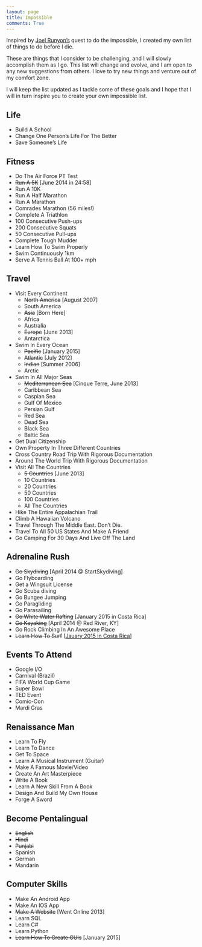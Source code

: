 ```yaml
---
layout: page
title: Impossible
comments: True
---
```


Inspired by <a href="http://www.impossiblehq.com">Joel Runyon’s</a> quest to do the impossible, I created my own list of things to do before I die.

These are things that I consider to be challenging, and I will slowly accomplish them as I go. This list will change and evolve, and I am open to any new suggestions from others. I love to try new things and venture out of my comfort zone.

I will keep the list updated as I tackle some of these goals and I hope that I will in turn inspire you to create your own impossible list.

## Life

* Build A School
* Change One Person’s Life For The Better
* Save Someone’s Life

## Fitness

* Do The Air Force PT Test
* <del>Run A 5K</del><span class="done"> [June 2014 in 24:58]
* Run A 10K
* Run A Half Marathon
* Run A Marathon
* Comrades Marathon (56 miles!)
* Complete A Triathlon
* 100 Consecutive Push-ups
* 200 Consecutive Squats
* 50 Consecutive Pull-ups
* Complete Tough Mudder
* Learn How To Swim Properly
* Swim Continuously 1km
* Serve A Tennis Ball At 100+ mph

## Travel

* Visit Every Continent
  * <del>North America</del><span class="done"> [August 2007]
  * South America
  * <del>Asia</del><span class="done"> [Born Here]
  * Africa
  * Australia
  * <del>Europe</del><span class="done"> [June 2013]
  * Antarctica
* Swim In Every Ocean
  * <del>Pacific</del><span class="done"> [January 2015]
  * <del>Atlantic</del><span class="done"> [July 2012]
  * <del>Indian</del><span class="done"> [Summer 2006]
  * Arctic
* Swim In All Major Seas
  * <del>Mediterranean Sea</del><span class="done"> [Cinque Terre, June 2013]
  * Caribbean Sea
  * Caspian Sea
  * Gulf Of Mexico
  * Persian Gulf
  * Red Sea
  * Dead Sea
  * Black Sea
  * Baltic Sea
* Get Dual Citizenship
* Own Property In Three Different Countries
* Cross Country Road Trip With Rigorous Documentation
* Around The World Trip With Rigorous Documentation
* Visit All The Countries
  * <del>5 Countries</del><span class="done"> [June 2013]
  * 10 Countries
  * 20 Countries
  * 50 Countries
  * 100 Countries
  * All The Countries
* Hike The Entire Appalachian Trail
* Climb A Hawaiian Volcano
* Travel Through The Middle East. Don’t Die.
* Travel To All 50 US States And Make A Friend
* Go Camping For 30 Days And Live Off The Land

## Adrenaline Rush

* <del>Go Skydiving</del><span class="done"> [April 2014 @ StartSkydiving]</span>
* Go Flyboarding
* Get a Wingsuit License
* Go Scuba diving
* Go Bungee Jumping
* Go Paragliding
* Go Parasailing
* <del>Go White Water Rafting</del><span class="done"> [January 2015 in Costa Rica]
* <del>Go Kayaking</del><span class="done"> [April 2014 @ Red River, KY]
* Go Rock Climbing In An Awesome Place
* <del>Learn How To Surf</del><span class="done"> [<a href="https://instagram.com/p/zS-kKymSEK/?modal=true">Jauary 2015 in Costa Rica</a>]

## Events To Attend

* Google I/O
* Carnival (Brazil)
* FIFA World Cup Game
* Super Bowl
* TED Event
* Comic-Con
* Mardi Gras

## Renaissance Man

* Learn To Fly
* Learn To Dance
* Get To Space
* Learn A Musical Instrument (Guitar)
* Make A Famous Movie/Video
* Create An Art Masterpiece
* Write A Book
* Learn A New Skill From A Book
* Design And Build My Own House
* Forge A Sword

## Become Pentalingual

* <del>English</del>
* <del>Hindi</del>
* <del>Punjabi</del>
* Spanish
* German
* Mandarin

## Computer Skills

* Make An Android App
* Make An IOS App
* <del>Make A Website</del><span class="done"> [Went Online 2013]
* Learn SQL
* Learn C#
* Learn Python
* <del>Learn How To Create GUIs</del><span class="done"> [January 2015]
